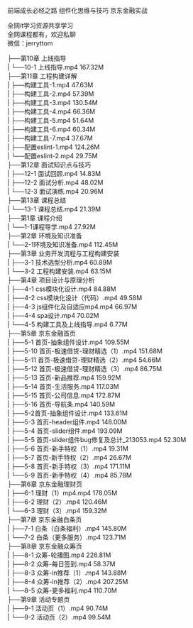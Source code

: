 前端成长必经之路 组件化思维与技巧 京东金融实战

全网it学习资源共享学习<br>全网课程都有，欢迎私聊<br>微信：jerryttom<br>

├──第10章 上线指导<br> | └──10-1 上线指导.mp4 167.32M<br> ├──第11章 工程构建详解<br> | ├──构建工具-1.mp4 47.63M<br> | ├──构建工具-2.mp4 57.39M<br> | ├──构建工具-3.mp4 130.54M<br> | ├──构建工具-4.mp4 66.36M<br> | ├──构建工具-5.mp4 51.64M<br> | ├──构建工具-6.mp4 60.34M<br> | ├──构建工具-7.mp4 37.67M<br> | ├──配置eslint-1.mp4 124.26M<br> | └──配置eslint-2.mp4 29.75M<br> ├──第12章 面试知识点与技巧<br> | ├──12-1 面试回顾.mp4 14.83M<br> | ├──12-2 面试分析.mp4 48.02M<br> | └──12-3 面试演练.mp4 20.96M<br> ├──第13章 课程总结<br> | └──13-1 课程总结.mp4 21.39M<br> ├──第1章 课程介绍<br> | └──1-1课程导学.mp4 27.92M<br> ├──第2章 环境及知识准备<br> | └──2-1环境及知识准备.mp4 112.45M<br> ├──第3章 业务开发流程与工程构建安装<br> | ├──3-1 技术选型分析.mp4 60.89M<br> | └──3-2 工程构建安装.mp4 63.15M<br> ├──第4章 项目设计与原理分析<br> | ├──4-1 css模块化设计.mp4 84.88M<br> | ├──4-2 css模块化设计（代码）.mp4 49.58M<br> | ├──4-3 js组件化及自适应mp4.mp4 66.97M<br> | ├──4-4 spa设计.mp4 70.02M<br> | └──4-5 构建工具及上线指导.mp4 6.77M<br> ├──第5章 京东金融首页<br> | ├──5-1 首页-抽象组件设计.mp4 109.55M<br> | ├──5-10 首页-极速借贷-理财精选（1）.mp4 151.68M<br> | ├──5-11 首页-极速借贷-理财精选（2）.mp4 54.66M<br> | ├──5-12 首页-极速借贷-理财精选（3）.mp4 86.75M<br> | ├──5-13 首页-新品推荐.mp4 159.92M<br> | ├──5-14 首页-生活服务.mp4 117.03M<br> | ├──5-15 首页-公司信息.mp4 172.87M<br> | ├──5-16 首页-导航条.mp4 140.59M<br> | ├──5-2首页-抽象组件设计.mp4 133.61M<br> | ├──5-3 首页-header组件.mp4 148.00M<br> | ├──5-4 首页-slider组件.mp4 193.09M<br> | ├──5-5 首页-slider组件bug修复及总计_213053.mp4 52.30M<br> | ├──5-6 首页-新手特权（1）.mp4 19.31M<br> | ├──5-7 首页-新手特权（2）.mp4 26.67M<br> | ├──5-8 首页-新手特权（3）.mp4 171.11M<br> | └──5-9 首页-新手特权（4）.mp4 85.78M<br> ├──第6章 京东金融理财页<br> | ├──6-1 理财（1）mp4.mp4 178.05M<br> | ├──6-2 理财（2）.mp4 120.46M<br> | └──6-3 理财（3）.mp4 159.32M<br> ├──第7章 京东金融白条页<br> | ├──7-1 白条（白条福利）.mp4 145.80M<br> | └──7-2 白条（更多服务）.mp4 123.71M<br> ├──第8章 京东金融众筹页<br> | ├──8-1 众筹-轮播图.mp4 226.81M<br> | ├──8-2 众筹-每日签到.mp4 58.37M<br> | ├──8-3 众筹-in推荐（1）.mp4 143.88M<br> | ├──8-4 众筹-in推荐（2）.mp4 207.25M<br> | └──8-5 众筹-更多福利.mp4 110.70M<br> ├──第9章 活动专题页<br> | ├──9-1 活动页（1）.mp4 90.74M<br> | └──9-2 活动页（2）.mp4 99.54M